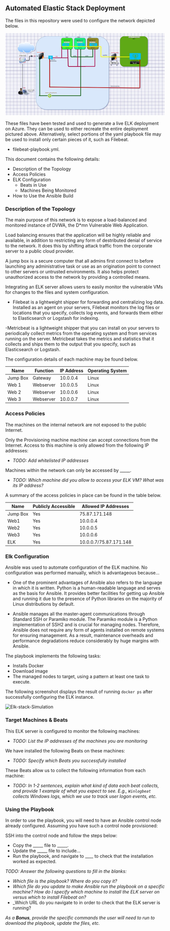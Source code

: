 ## Automated Elastic Stack Deployment

The files in this repository were used to configure the network depicted below.

![Elk-stack-Simulation](/images/VNET.JPG)

These files have been tested and used to generate a live ELK deployment on Azure. They can be used to either recreate the entire deployment pictured above. Alternatively, select portions of the yaml playbook file may be used to install only certain pieces of it, such as Filebeat.

  - filebeat-playbook.yml.

This document contains the following details:
- Description of the Topology
- Access Policies
- ELK Configuration
  - Beats in Use
  - Machines Being Monitored
- How to Use the Ansible Build


### Description of the Topology

The main purpose of this network is to expose a load-balanced and monitored instance of DVWA, the D*mn Vulnerable Web Application.

Load balancing ensures that the application will be highly reliable and available, in addition to restricting any form of  destributed denial of service to the network.
It does this by shifting attack traffic from the corporate server to a public cloud provider. 

A jump box is a secure computer that all admins first connect to before launching any administrative task or use as an origination point to connect to other servers or untrusted environments. It also helps protect unauthorized access to the network by providing a controlled means.

Integrating an ELK server allows users to easily monitor the vulnerable VMs for changes to the files and system configuration.

- Filebeat is a lightweight shipper for forwarding and centralizing log data. Installed as an agent on your servers, Filebeat monitors the log files or locations that you specify, collects log events, and forwards them either to Elasticsearch or Logstash for indexing.

-Metricbeat is a lightweight shipper that you can install on your servers to periodically collect metrics from the operating system and from services running on the server. Metricbeat takes the metrics and statistics that it collects and ships them to the output that you specify, such as Elasticsearch or Logstash.

The configuration details of each machine may be found below.

| Name     | Function | IP Address | Operating System |
|----------|----------|------------|------------------|
| Jump Box | Gateway  | 10.0.0.4   | Linux            |
| Web 1    | Webserver| 10.0.0.5   | Linux            |
| Web 2    | Webserver| 10.0.0.6   | Linux            |
| Web 3    | Webserver| 10.0.0.7   | Linux            |

### Access Policies

The machines on the internal network are not exposed to the public Internet. 

Only the Provisioning machine machine can accept connections from the Internet. Access to this machine is only allowed from the following IP addresses:
- _TODO: Add whitelisted IP addresses_

Machines within the network can only be accessed by _____.
- _TODO: Which machine did you allow to access your ELK VM? What was its IP address?_

A summary of the access policies in place can be found in the table below.

| Name     | Publicly Accessible | Allowed IP Addresses |
|----------|---------------------|----------------------|
| Jump Box | Yes                 | 75.87.171.148        |
|  Web1    | Yes                 |  10.0.0.4            |
|  Web2    | Yes                 |  10.0.0.5            |
|  Web3    | Yes                 |  10.0.0.6            |
|  ELK     | Yes                 |10.0.0.7/75.87.171.148|

### Elk Configuration

Ansible was used to automate configuration of the ELK machine. No configuration was performed manually, which is advantageous because...

- One of the prominent advantages of Ansible also refers to the language in which it is written. Python is a human-readable language and serves as the basis for Ansible. It provides better facilities for getting up Ansible and running it due to the presence of Python libraries on the majority of Linux distributions by default.

- Ansible manages all the master-agent communications through Standard SSH or Paramiko module. The Paramiko module is a Python implementation of SSH2 and is crucial for managing nodes. Therefore, Ansible does not require any form of agents installed on remote systems for ensuring management. As a result, maintenance overheads and performance degradations reduce considerably by huge margins with Ansible.


The playbook implements the following tasks:
- Installs Docker
- Download image
- The managed nodes to target, using a pattern at least one task to execute.

The following screenshot displays the result of running `docker ps` after successfully configuring the ELK instance.

![Elk-stack-Simulation](/images/docker-ps-command.png2)

### Target Machines & Beats
This ELK server is configured to monitor the following machines:
- _TODO: List the IP addresses of the machines you are monitoring_

We have installed the following Beats on these machines:
- _TODO: Specify which Beats you successfully installed_

These Beats allow us to collect the following information from each machine:
- _TODO: In 1-2 sentences, explain what kind of data each beat collects, and provide 1 example of what you expect to see. E.g., `Winlogbeat` collects Windows logs, which we use to track user logon events, etc._

### Using the Playbook
In order to use the playbook, you will need to have an Ansible control node already configured. Assuming you have such a control node provisioned: 

SSH into the control node and follow the steps below:
- Copy the _____ file to _____.
- Update the _____ file to include...
- Run the playbook, and navigate to ____ to check that the installation worked as expected.

_TODO: Answer the following questions to fill in the blanks:_
- _Which file is the playbook? Where do you copy it?_
- _Which file do you update to make Ansible run the playbook on a specific machine? How do I specify which machine to install the ELK server on versus which to install Filebeat on?_
- _Which URL do you navigate to in order to check that the ELK server is running?

_As a **Bonus**, provide the specific commands the user will need to run to download the playbook, update the files, etc._

